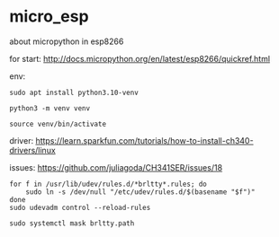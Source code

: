 # micro_esp
about micropython in esp8266

for start:
http://docs.micropython.org/en/latest/esp8266/quickref.html

env:
```
sudo apt install python3.10-venv

python3 -m venv venv

source venv/bin/activate
```

driver: https://learn.sparkfun.com/tutorials/how-to-install-ch340-drivers/linux


issues:
https://github.com/juliagoda/CH341SER/issues/18

```
for f in /usr/lib/udev/rules.d/*brltty*.rules; do
    sudo ln -s /dev/null "/etc/udev/rules.d/$(basename "$f")"
done
sudo udevadm control --reload-rules
```
```
sudo systemctl mask brltty.path
```
